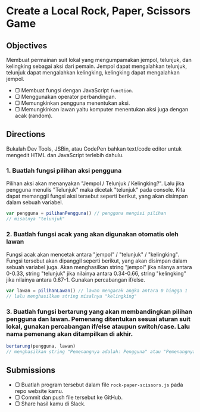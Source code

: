 # Create a Local Rock, Paper, Scissors Game

## Objectives

Membuat permainan suit lokal yang mengumpamakan jempol, telunjuk, dan kelingking sebagai aksi dari pemain. Jempol dapat mengalahkan telunjuk, telunjuk dapat mengalahkan kelingking, kelingking dapat mengalahkan jempol.

- ▢ Membuat fungsi dengan JavaScript `function`.
- ▢ Menggunakan operator perbandingan.
- ▢ Memungkinkan pengguna menentukan aksi.
- ▢ Memungkinkan lawan yaitu komputer menentukan aksi juga dengan acak (random).

## Directions

Bukalah Dev Tools, JSBin, atau CodePen bahkan text/code editor untuk mengedit HTML dan JavaScript terlebih dahulu.

### 1. Buatlah fungsi pilihan aksi pengguna

Pilihan aksi akan menanyakan "Jempol / Telunjuk / Kelingking?". Lalu jika pengguna menulis "Telunjuk" maka dicetak "telunjuk" pada console. Kita dapat memanggil fungsi aksi tersebut seperti berikut, yang akan disimpan dalam sebuah variabel.

```javascript
var pengguna = pilihanPengguna() // pengguna mengisi pilihan
// misalnya "telunjuk"
```

### 2. Buatlah fungsi acak yang akan digunakan otomatis oleh lawan

Fungsi acak akan mencetak antara "jempol" / "telunjuk" / "kelingking". Fungsi tersebut akan dipanggil seperti berikut, yang akan disimpan dalam sebuah variabel juga. Akan menghasilkan string "jempol" jika nilanya antara 0-0.33, string "telunjuk" jika nilainya antara 0.34-0.66, string "kelingking" jika nilainya antara 0.67-1. Gunakan percabangan if/else.

```javascript
var lawan = pilihanLawan() // lawan mengacak angka antara 0 hingga 1
// lalu menghasilkan string misalnya "kelingking"
```

### 3. Buatlah fungsi bertarung yang akan membandingkan pilihan pengguna dan lawan. Pemenang ditentukan sesuai aturan suit lokal, gunakan percabangan if/else ataupun switch/case. Lalu nama pemenang akan ditampilkan di akhir.

```javascript
bertarung(pengguna, lawan)
// menghasilkan string "Pemenangnya adalah: Pengguna" atau "Pemenangnya adalah: Komputer"
```

## Submissions

- ▢ Buatlah program tersebut dalam file `rock-paper-scissors.js` pada repo website kamu.
- ▢ Commit dan push file tersebut ke GitHub.
- ▢ Share hasil kamu di Slack.
